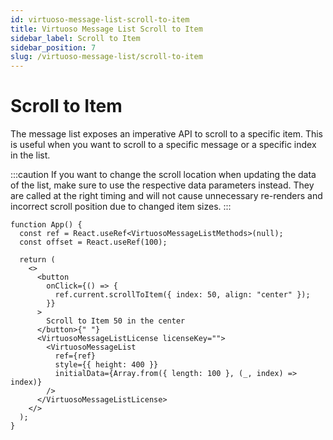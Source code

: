```yaml
---
id: virtuoso-message-list-scroll-to-item
title: Virtuoso Message List Scroll to Item
sidebar_label: Scroll to Item
sidebar_position: 7
slug: /virtuoso-message-list/scroll-to-item
---
```


# Scroll to Item

The message list exposes an imperative API to scroll to a specific item. This is useful when you want to scroll to a specific message or a specific index in the list.

:::caution
If you want to change the scroll location when updating the data of the list, make sure to use the respective data parameters instead. They are called at the right timing and will not cause unnecessary re-renders and incorrect scroll position due to changed item sizes.
:::

```tsx live
function App() {
  const ref = React.useRef<VirtuosoMessageListMethods>(null);
  const offset = React.useRef(100);

  return (
    <>
      <button
        onClick={() => {
          ref.current.scrollToItem({ index: 50, align: "center" });
        }}
      >
        Scroll to Item 50 in the center
      </button>{" "}
      <VirtuosoMessageListLicense licenseKey="">
        <VirtuosoMessageList
          ref={ref}
          style={{ height: 400 }}
          initialData={Array.from({ length: 100 }, (_, index) => index)}
        />
      </VirtuosoMessageListLicense>
    </>
  );
}
```
